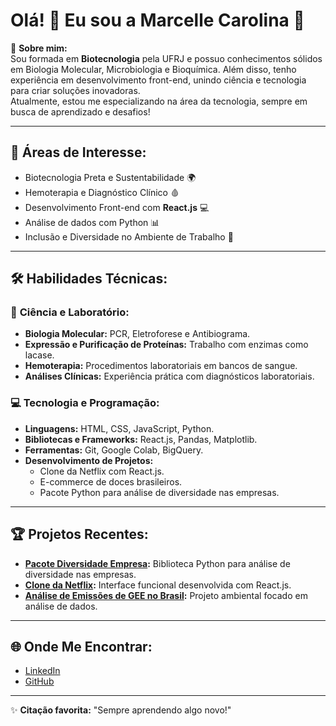 # Olá! 👋 Eu sou a Marcelle Carolina 🚀

🌟 **Sobre mim:**  
Sou formada em **Biotecnologia** pela UFRJ e possuo conhecimentos sólidos em Biologia Molecular, Microbiologia e Bioquímica. Além disso, tenho experiência em desenvolvimento front-end, unindo ciência e tecnologia para criar soluções inovadoras.  
Atualmente, estou me especializando na área da tecnologia, sempre em busca de aprendizado e desafios!

---

## 🌱 **Áreas de Interesse:**
- Biotecnologia Preta e Sustentabilidade 🌍  
- Hemoterapia e Diagnóstico Clínico 🩸  
- Desenvolvimento Front-end com **React.js** 💻  
- Análise de dados com Python 📊  
- Inclusão e Diversidade no Ambiente de Trabalho 🤝  

---

## 🛠️ **Habilidades Técnicas:**

### 🔬 **Ciência e Laboratório:**
- **Biologia Molecular:** PCR, Eletroforese e Antibiograma.  
- **Expressão e Purificação de Proteínas:** Trabalho com enzimas como lacase.  
- **Hemoterapia:** Procedimentos laboratoriais em bancos de sangue.  
- **Análises Clínicas:** Experiência prática com diagnósticos laboratoriais.

### 💻 **Tecnologia e Programação:**
- **Linguagens:** HTML, CSS, JavaScript, Python.  
- **Bibliotecas e Frameworks:** React.js, Pandas, Matplotlib.  
- **Ferramentas:** Git, Google Colab, BigQuery.  
- **Desenvolvimento de Projetos:**  
  - Clone da Netflix com React.js.  
  - E-commerce de doces brasileiros.  
  - Pacote Python para análise de diversidade nas empresas.  

---

## 🏆 **Projetos Recentes:**
- **[Pacote Diversidade Empresa](https://github.com/Marcellecarol):** Biblioteca Python para análise de diversidade nas empresas.  
- **[Clone da Netflix](https://github.com/Marcellecarol/netflix-clone):** Interface funcional desenvolvida com React.js.  
- **[Análise de Emissões de GEE no Brasil](https://github.com/Marcellecarol):** Projeto ambiental focado em análise de dados.  

---

## 🌐 **Onde Me Encontrar:**
- [LinkedIn](https://linkedin.com/in/marcellecarolina)  
- [GitHub](https://github.com/Marcellecarol)    

---

✨ **Citação favorita:** "Sempre aprendendo algo novo!"  
